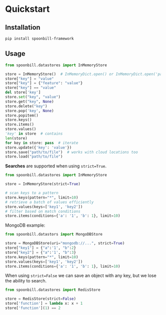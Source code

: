 # Quickstart

## Installation

`pip install spoonbill-framework`

## Usage

```python
from spoonbill.datastores import InMemoryStore

store = InMemoryStore()  # InMemoryDict.open() or InMemoryDict.open('path/to/file') from file
store["key"] = "value"
store["key"] = {"feature": "value"}
store["key"] == "value"
del store['key']
store.set("key", "value")
store.get("key", None)
store.delete("key")
store.pop('key', None)
store.popitem()
store.keys()
store.items()
store.values()
'key' in store  # contains
len(store)
for key in store: pass  # iterate
store.update({'key': 'value'})
store.save("path/to/file")  # works with cloud locations too
store.load("path/to/file")
```

**Searches** are supported when using `strict=True`.

```python
from spoonbill.datastores import InMemoryStore

store = InMemoryStore(strict=True)

# scan keys to a pattern
store.keys(pattern="*", limit=10)
# retrieve a batch of values efficiently
store.values(keys=['key1', 'key2'])
# filter based on match conditions
store.items(conditions={'a': '1', 'b': 1}, limit=10)

```

MongoDB example:

```python   
from spoonbill.datastors import MongoDBStore

store = MongoDBStore(uri="mongodb://...", strict=True)
store["key1"] = {"a":'1', "b":2}
store["key2"] = {"a":'1', "b":3}
store.keys(pattern="*", limit=10) 
store.values(keys=['key1', 'key2']) 
store.items(conditions={'a': '1', 'b': 1}, limit=10)

```

When using `strict=False` we can save an object with any key, but we lose the ability to search.

```python
from spoonbill.datastores import RedisStore

store = RedisStore(strict=False)
store['function'] = lambda x: x + 1
store['function'](1) == 2
```